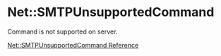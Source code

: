 # Net::SMTPUnsupportedCommand

Command is not supported on server.

[Net::SMTPUnsupportedCommand Reference](https://ruby-doc.org/stdlib-2.5.0/libdoc/net/smtp/rdoc/Net/SMTPUnsupportedCommand.html)